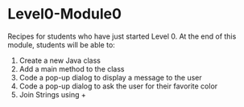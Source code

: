 # Level0-Module0

Recipes for students who have just started Level 0. 
At the end of this module, students will be able to:

1. Create a new Java class
2. Add a main method to the class
3. Code a pop-up dialog to display a message to the user
4. Code a pop-up dialog to ask the user for their favorite color
5. Join Strings using +

